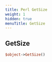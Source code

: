 ```yaml
---
title: Perl GetSize
weight: 1
hidden: true
menuTitle: GetSize
---
```

## GetSize
```perl
$object->GetSize()
```